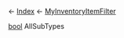 ← [Index](Api-Index) ← [MyInventoryItemFilter](Sandbox.ModAPI.Ingame.MyInventoryItemFilter)

[bool](System.Boolean) AllSubTypes